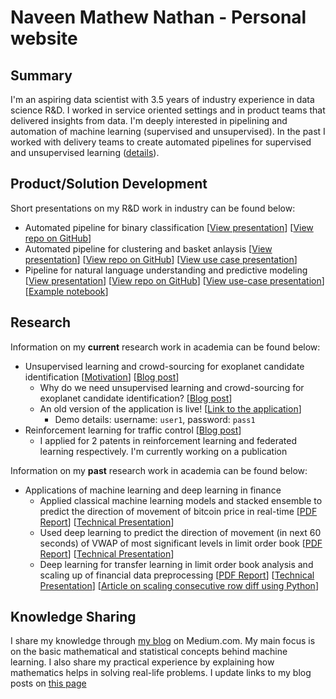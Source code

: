 # Naveen Mathew Nathan - Personal website

## Summary

I'm an aspiring data scientist with 3.5 years of industry experience in data science R&D. I worked in service oriented settings and in product teams that delivered insights from data. I'm deeply interested in pipelining and automation of machine learning (supervised and unsupervised). In the past I worked with delivery teams to create automated pipelines for supervised and unsupervised learning ([details](#productsolution-development)).

## Product/Solution Development

Short presentations on my R&D work in industry can be found below:

- Automated pipeline for binary classification [[View presentation](supervised_slides.html)] [[View repo on GitHub](https://github.com/SNaveenMathew/EnsembleModel)]
- Automated pipeline for clustering and basket anlaysis [[View presentation](unsupervised_slides.html)] [[View repo on GitHub](https://github.com/SNaveenMathew/AutomatedClustering)] [[View use case presentation](unsupervised_use_case.html)]
- Pipeline for natural language understanding and predictive modeling [[View presentation](text_classification_presentation.html)] [[View repo on GitHub](https://github.com/SNaveenMathew/TextMining)] [[View use-case presentation](text_classification_use_case.html)][[Example notebook](https://github.com/SNaveenMathew/TextMining/blob/master/main.ipynb)]

## Research

Information on my **current** research work in academia can be found below:

- Unsupervised learning and crowd-sourcing for exoplanet candidate identification [[Motivation](https://snaveenmathew.github.io/Unsupervised-Exoplanet/)] [[Blog post](https://medium.com/@snaveenmathew/unsupervised-learning-in-astronomy-for-exoplanet-candidate-identification-997f3f958dae)]
    - Why do we need unsupervised learning and crowd-sourcing for exoplanet candidate identification? [[Blog post](https://medium.com/@snaveenmathew/search-for-exoplanets-humans-vs-stars-cfb2bf494317)]
    - An old version of the application is live! [[Link to the application](https://snaveenmathew.shinyapps.io/unsupervised_exoplanet/)]
        - Demo details: username: `user1`, password: `pass1`
- Reinforcement learning for traffic control [[Blog post](https://medium.com/@snaveenmathew/lessons-from-my-internship-and-immediate-aftermath-40edacfa0b85)]
    - I applied for 2 patents in reinforcement learning and federated learning respectively. I'm currently working on a publication

Information on my **past** research work in academia can be found below:

- Applications of machine learning and deep learning in finance
    - Applied classical machine learning models and stacked ensemble to predict the direction of movement of bitcoin price in real-time [[PDF Report](ML_report.pdf)] [[Technical Presentation](ml_finance.html)]
    - Used deep learning to predict the direction of movement (in next 60 seconds) of VWAP of most significant levels in limit order book [[PDF Report](DL_report.pdf)] [[Technical Presentation](dl_finance.html)]
    - Deep learning for transfer learning in limit order book analysis and scaling up of financial data preprocessing [[PDF Report](research_final.pdf)] [[Technical Presentation](dl_scaling_finance.html)] [[Article on scaling consecutive row diff using Python](https://medium.com/@snaveenmathew/speeding-up-diff-between-consecutive-rows-in-python-on-my-laptop-74ccccec7e96)]

## Knowledge Sharing

I share my knowledge through [my blog](https://medium.com/@snaveenmathew/) on Medium.com. My main focus is on the basic mathematical and statistical concepts behind machine learning. I also share my practical experience by explaining how mathematics helps in solving real-life problems. I update links to my blog posts on [this page](blog.md)